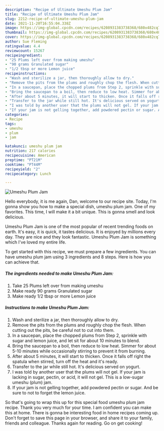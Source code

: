 ```yaml
---
description: "Recipe of Ultimate Umeshu Plum Jam"
title: "Recipe of Ultimate Umeshu Plum Jam"
slug: 2212-recipe-of-ultimate-umeshu-plum-jam
date: 2021-11-20T16:55:04.338Z
image: https://img-global.cpcdn.com/recipes/6208931383738368/680x482cq70/umeshu-plum-jam-recipe-main-photo.jpg
thumbnail: https://img-global.cpcdn.com/recipes/6208931383738368/680x482cq70/umeshu-plum-jam-recipe-main-photo.jpg
cover: https://img-global.cpcdn.com/recipes/6208931383738368/680x482cq70/umeshu-plum-jam-recipe-main-photo.jpg
author: Sue Fleming
ratingvalue: 4.4
reviewcount: 15267
recipeingredient:
- "25 Plums left over from making umeshu"
- "90 grams Granulated sugar"
- "1/2 tbsp or more Lemon juice"
recipeinstructions:
- "Wash and sterilize a jar, then thoroughly allow to dry."
- "Remove the pits from the plums and roughly chop the flesh. When cutting out the pits, be careful not to cut into them."
- "In a saucepan, place the chopped plums from Step 2, sprinkle with sugar and lemon juice, and let sit for about 10 minutes to blend."
- "Bring the saucepan to a boil, then reduce to low heat. Simmer for about 5-10 minutes while occasionally stirring to prevent it from burning."
- "After about 5 minutes, it will start to thicken. Once it falls off right the spatula when stirred, turn off the heat and it's ready."
- "Transfer to the jar while still hot. It's delicious served on yogurt."
- "I was told by another user that the plums will not gel. If your jam is lacking in sugar, pectin, or acid, it will not gel. This is a low-sugar umeshu (plum) jam."
- "If your jam is not gelling together, add powdered pectin or sugar. And be sure to not to forget the lemon juice."
categories:
- Recipe
tags:
- umeshu
- plum
- jam

katakunci: umeshu plum jam 
nutrition: 217 calories
recipecuisine: American
preptime: "PT21M"
cooktime: "PT44M"
recipeyield: "2"
recipecategory: Lunch

---
```



![Umeshu Plum Jam](https://img-global.cpcdn.com/recipes/6208931383738368/680x482cq70/umeshu-plum-jam-recipe-main-photo.jpg)

Hello everybody, it is me again, Dan, welcome to our recipe site. Today, I'm gonna show you how to make a special dish, umeshu plum jam. One of my favorites. This time, I will make it a bit unique. This is gonna smell and look delicious.

Umeshu Plum Jam is one of the most popular of recent trending foods on earth. It's easy, it is quick, it tastes delicious. It is enjoyed by millions every day. They are nice and they look fantastic. Umeshu Plum Jam is something which I've loved my entire life.




To get started with this recipe, we must prepare a few ingredients. You can have umeshu plum jam using 3 ingredients and 8 steps. Here is how you can achieve that.

<!--inarticleads1-->

##### The ingredients needed to make Umeshu Plum Jam:

1. Take 25 Plums left over from making umeshu
1. Make ready 90 grams Granulated sugar
1. Make ready 1/2 tbsp or more Lemon juice




<!--inarticleads2-->

##### Instructions to make Umeshu Plum Jam:

1. Wash and sterilize a jar, then thoroughly allow to dry.
1. Remove the pits from the plums and roughly chop the flesh. When cutting out the pits, be careful not to cut into them.
1. In a saucepan, place the chopped plums from Step 2, sprinkle with sugar and lemon juice, and let sit for about 10 minutes to blend.
1. Bring the saucepan to a boil, then reduce to low heat. Simmer for about 5-10 minutes while occasionally stirring to prevent it from burning.
1. After about 5 minutes, it will start to thicken. Once it falls off right the spatula when stirred, turn off the heat and it's ready.
1. Transfer to the jar while still hot. It's delicious served on yogurt.
1. I was told by another user that the plums will not gel. If your jam is lacking in sugar, pectin, or acid, it will not gel. This is a low-sugar umeshu (plum) jam.
1. If your jam is not gelling together, add powdered pectin or sugar. And be sure to not to forget the lemon juice.




So that's going to wrap this up for this special food umeshu plum jam recipe. Thank you very much for your time. I am confident you can make this at home. There is gonna be interesting food in home recipes coming up. Don't forget to save this page in your browser, and share it to your family, friends and colleague. Thanks again for reading. Go on get cooking!
